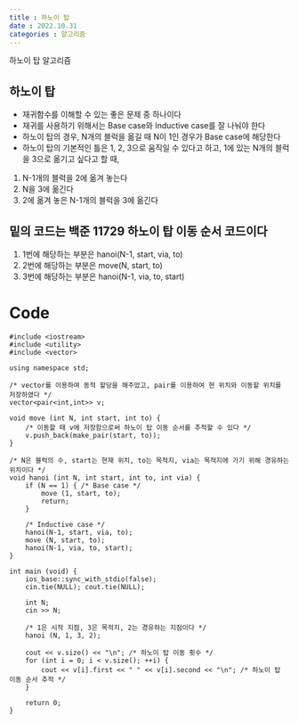 ```yaml
---
title : 하노이 탑
date : 2022.10.31
categories : 알고리즘
---
```


하노이 탑 알고리즘


## 하노이 탑 

- 재귀함수를 이해할 수 있는 좋은 문제 중 하나이다
- 재귀를 사용하기 위해서는 Base case와 Inductive case를 잘 나눠야 한다
- 하노이 탑의 경우, N개의 블럭을 옮길 때 N이 1인 경우가 Base case에 해당한다
- 하노이 탑의 기본적인 틀은 1, 2, 3으로 움직일 수 있다고 하고, 1에 있는 N개의 블럭을 3으로 옮기고 싶다고 할 때,

1. N-1개의 블럭을 2에 옮겨 놓는다
2. N을 3에 옮긴다
3. 2에 옮겨 놓은 N-1개의 블럭을 3에 옮긴다        

## 밑의 코드는 백준 11729 하노이 탑 이동 순서 코드이다
1. 1번에 해당하는 부분은 hanoi(N-1, start, via, to)
2. 2번에 해당하는 부분은 move(N, start, to)
3. 3번에 해당하는 부분은 hanoi(N-1, via, to, start)     

# Code      
```
#include <iostream>
#include <utility>
#include <vector>

using namespace std;

/* vector를 이용하여 동적 할당을 해주었고, pair를 이용하여 현 위치와 이동할 위치를 저장하였다 */
vector<pair<int,int>> v; 

void move (int N, int start, int to) {
    /* 이동할 때 v에 저장함으로써 하노이 탑 이동 순서를 추적할 수 있다 */
    v.push_back(make_pair(start, to)); 
}

/* N은 블럭의 수, start는 현재 위치, to는 목적지, via는 목적지에 가기 위해 경유하는 위치이다 */
void hanoi (int N, int start, int to, int via) { 
    if (N == 1) { /* Base case */
        move (1, start, to);
        return;
    }

    /* Inductive case */
    hanoi(N-1, start, via, to);
    move (N, start, to);
    hanoi(N-1, via, to, start);
}

int main (void) {
    ios_base::sync_with_stdio(false);
    cin.tie(NULL); cout.tie(NULL);

    int N;
    cin >> N;

    /* 1은 시작 지점, 3은 목적지, 2는 경유하는 지점이다 */
    hanoi (N, 1, 3, 2); 

    cout << v.size() << "\n"; /* 하노이 탑 이동 횟수 */
    for (int i = 0; i < v.size(); ++i) {
        cout << v[i].first << " " << v[i].second << "\n"; /* 하노이 탑 이동 순서 추적 */
    }

    return 0;
}
```



